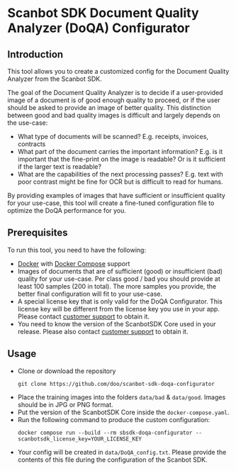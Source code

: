 Scanbot SDK Document Quality Analyzer (DoQA) Configurator
=========================================================


Introduction
------------
This tool allows you to create a customized config for the Document Quality Analyzer from the Scanbot SDK.

The goal of the Document Quality Analyzer is to decide if a user-provided image of a document is of good enough quality to proceed, or if the user should be asked to provide an image of better quality.
This distinction between good and bad quality images is difficult and largely depends on the use-case:
* What type of documents will be scanned? E.g. receipts, invoices, contracts
* What part of the document carries the important information? E.g. is it important that the fine-print on the image is readable? Or is it sufficient if the larger text is readable?
* What are the capabilities of the next processing passes? E.g. text with poor contrast might be fine for OCR but is difficult to read for humans.

By providing examples of images that have sufficient or insufficient quality for your use-case, this tool will create a fine-tuned configuration file to optimize the DoQA performance for you.


Prerequisites
------------
To run this tool, you need to have the following:
* [Docker](https://docs.docker.com/engine/install/) with [Docker Compose](https://docs.docker.com/compose/install/) support
* Images of documents that are of sufficient (good) or insufficient (bad) quality for your use-case.
  Per class good / bad you should provide at least 100 samples (200 in total). The more samples you provide, the better final configuration will fit to your use-case.
* A special license key that is only valid for the DoQA Configurator. This license key will be different from the license key you use in your app. Please contact [customer support](https://docs.scanbot.io/support/) to obtain it.
* You need to know the version of the ScanbotSDK Core used in your release. Please also contact [customer support](https://docs.scanbot.io/support/) to obtain it. 


Usage
-----
* Clone or download the repository 
  ```
  git clone https://github.com/doo/scanbot-sdk-doqa-configurator 
  ```
* Place the training images into the folders `data/bad` & `data/good`. 
  Images should be in JPG or PNG format.
* Put the version of the ScanbotSDK Core inside the `docker-compose.yaml`.
* Run the following command to produce the custom configuration:
  ```
  docker compose run --build --rm sbsdk-doqa-configurator --scanbotsdk_license_key=YOUR_LICENSE_KEY
  ```
* Your config will be created in `data/DoQA_config.txt`. Please provide the contents of this file during the configuration of the Scanbot SDK.
